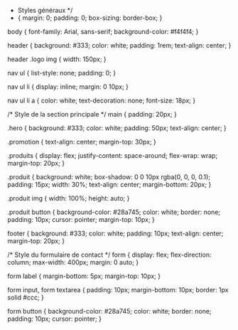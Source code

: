 * Styles généraux */
* {
    margin: 0;
    padding: 0;
    box-sizing: border-box;
}

body {
    font-family: Arial, sans-serif;
    background-color: #f4f4f4;
}

header {
    background: #333;
    color: white;
    padding: 1rem;
    text-align: center;
}

header .logo img {
    width: 150px;
}

nav ul {
    list-style: none;
    padding: 0;
}

nav ul li {
    display: inline;
    margin: 0 10px;
}

nav ul li a {
    color: white;
    text-decoration: none;
    font-size: 18px;
}

/* Style de la section principale */
main {
    padding: 20px;
}

.hero {
    background: #333;
    color: white;
    padding: 50px;
    text-align: center;
}

.promotion {
    text-align: center;
    margin-top: 30px;
}

.produits {
    display: flex;
    justify-content: space-around;
    flex-wrap: wrap;
    margin-top: 20px;
}

.produit {
    background: white;
    box-shadow: 0 0 10px rgba(0, 0, 0, 0.1);
    padding: 15px;
    width: 30%;
    text-align: center;
    margin-bottom: 20px;
}

.produit img {
    width: 100%;
    height: auto;
}

.produit button {
    background-color: #28a745;
    color: white;
    border: none;
    padding: 10px;
    cursor: pointer;
    margin-top: 10px;
}

footer {
    background: #333;
    color: white;
    padding: 10px;
    text-align: center;
    margin-top: 20px;
}

/* Style du formulaire de contact */
form {
    display: flex;
    flex-direction: column;
    max-width: 400px;
    margin: 0 auto;
}

form label {
    margin-bottom: 5px;
    margin-top: 10px;
}

form input, form textarea {
    padding: 10px;
    margin-bottom: 10px;
    border: 1px solid #ccc;
}

form button {
    background-color: #28a745;
    color: white;
    border: none;
    padding: 10px;
    cursor: pointer;
}
